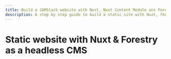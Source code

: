 ```yaml
---
title: Build a JAMStack website with Nuxt, Nuxt Content Module ans Forestry
description: A step by step guide to build a static site with Nuxt, the Nuxt Content module and Forestry as a headless CMS. JAMstack ready!
---
```


# Static website with Nuxt & Forestry as a headless CMS

